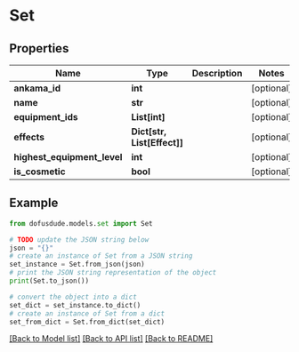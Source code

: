# Set


## Properties

Name | Type | Description | Notes
------------ | ------------- | ------------- | -------------
**ankama_id** | **int** |  | [optional] 
**name** | **str** |  | [optional] 
**equipment_ids** | **List[int]** |  | [optional] 
**effects** | **Dict[str, List[Effect]]** |  | [optional] 
**highest_equipment_level** | **int** |  | [optional] 
**is_cosmetic** | **bool** |  | [optional] 

## Example

```python
from dofusdude.models.set import Set

# TODO update the JSON string below
json = "{}"
# create an instance of Set from a JSON string
set_instance = Set.from_json(json)
# print the JSON string representation of the object
print(Set.to_json())

# convert the object into a dict
set_dict = set_instance.to_dict()
# create an instance of Set from a dict
set_from_dict = Set.from_dict(set_dict)
```
[[Back to Model list]](../README.md#documentation-for-models) [[Back to API list]](../README.md#documentation-for-api-endpoints) [[Back to README]](../README.md)


